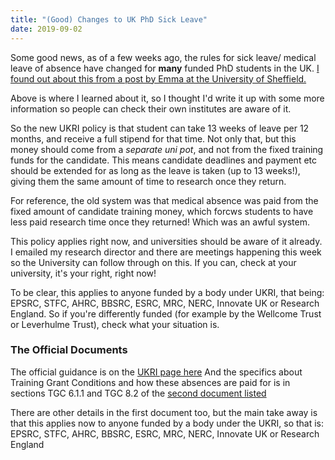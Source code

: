 ```yaml
---
title: "(Good) Changes to UK PhD Sick Leave"
date: 2019-09-02
---
```


Some good news, as of a few weeks ago, the rules for sick leave/ medical leave of absence have changed for **many** funded PhD students in the UK. [I found out about this from a post by Emma at the University of Sheffield.](https://twitter.com/ejnagouse/status/1164909959861145601?s=20)

Above is where I learned about it, so I thought I'd write it up with some more information so people can check their own institutes are aware of it. 

So the new UKRI policy is that student can take 13 weeks of leave per 12 months, and receive a full stipend for that time. Not only that, but this money should come from a *separate uni pot*, and not from the fixed training funds for the candidate. This means candidate deadlines and payment etc should be extended for as long as the leave is taken (up to 13 weeks!), giving them the same amount of time to research once they return. 

For reference, the old system was that medical absence was paid from the fixed amount of candidate training money, which forcws students to have less paid research time once they returned! Which was an awful system. 

This policy applies right now, and universities should be aware of it already. I emailed my research director and there are meetings happening this week so the University can follow through on this. If you can, check at your university, it's your right, right now!

To be clear, this applies to anyone funded by a body under UKRI, that being: EPSRC, STFC, AHRC, BBSRC, ESRC, MRC, NERC, Innovate UK or Research England. So if you're differently funded (for example by the Wellcome Trust or Leverhulme Trust), check what your situation is. 
 
### The Official Documents
The official guidance is on the [UKRI page here](https://www.ukri.org/funding/information-for-award-holders/grant-terms-and-conditions/)
And the specifics about Training Grant Conditions and how these absences are paid for is in sections TGC 6.1.1 and TGC 8.2 of the [second document listed](https://www.ukri.org/files/funding/ukri-training-grant-terms-and-conditions-jun19-pdf/)

There are other details in the first document too, but the main take away is that this applies now to anyone funded by a body under the UKRI, so that is: EPSRC, STFC, AHRC, BBSRC, ESRC, MRC, NERC, Innovate UK or Research England
 
